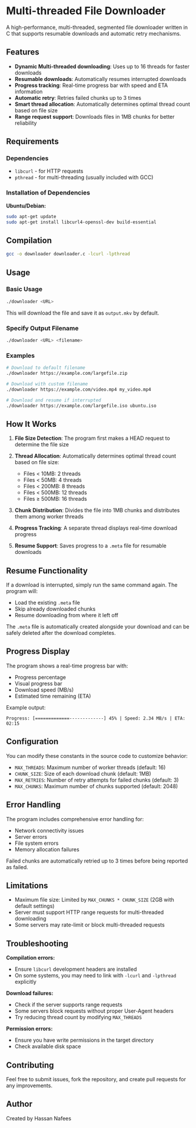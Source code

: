 # Multi-threaded File Downloader

A high-performance, multi-threaded, segmented file downloader written in C that supports resumable downloads and automatic retry mechanisms.

## Features

- **Dynamic Multi-threaded downloading**: Uses up to 16 threads for faster downloads
- **Resumable downloads**: Automatically resumes interrupted downloads
- **Progress tracking**: Real-time progress bar with speed and ETA information
- **Automatic retry**: Retries failed chunks up to 3 times
- **Smart thread allocation**: Automatically determines optimal thread count based on file size
- **Range request support**: Downloads files in 1MB chunks for better reliability

## Requirements

### Dependencies
- `libcurl` - for HTTP requests
- `pthread` - for multi-threading (usually included with GCC)

### Installation of Dependencies

**Ubuntu/Debian:**
```bash
sudo apt-get update
sudo apt-get install libcurl4-openssl-dev build-essential
```

## Compilation

```bash
gcc -o downloader downloader.c -lcurl -lpthread
```

## Usage

### Basic Usage
```bash
./downloader <URL>
```
This will download the file and save it as `output.mkv` by default.

### Specify Output Filename
```bash
./downloader <URL> <filename>
```

### Examples
```bash
# Download to default filename
./downloader https://example.com/largefile.zip

# Download with custom filename
./downloader https://example.com/video.mp4 my_video.mp4

# Download and resume if interrupted
./downloader https://example.com/largefile.iso ubuntu.iso
```

## How It Works

1. **File Size Detection**: The program first makes a HEAD request to determine the file size

2. **Thread Allocation**: Automatically determines optimal thread count based on file size:
   - Files < 10MB: 2 threads
   - Files < 50MB: 4 threads
   - Files < 200MB: 8 threads
   - Files < 500MB: 12 threads
   - Files ≥ 500MB: 16 threads

3. **Chunk Distribution**: Divides the file into 1MB chunks and distributes them among worker threads

4. **Progress Tracking**: A separate thread displays real-time download progress

5. **Resume Support**: Saves progress to a `.meta` file for resumable downloads

## Resume Functionality

If a download is interrupted, simply run the same command again. The program will:

- Load the existing `.meta` file
- Skip already downloaded chunks  
- Resume downloading from where it left off

The `.meta` file is automatically created alongside your download and can be safely deleted after the download completes.

## Progress Display

The program shows a real-time progress bar with:

- Progress percentage
- Visual progress bar
- Download speed (MB/s)
- Estimated time remaining (ETA)

Example output:
```
Progress: [=============-------------] 45% | Speed: 2.34 MB/s | ETA: 02:15
```

## Configuration

You can modify these constants in the source code to customize behavior:

- `MAX_THREADS`: Maximum number of worker threads (default: 16)
- `CHUNK_SIZE`: Size of each download chunk (default: 1MB)
- `MAX_RETRIES`: Number of retry attempts for failed chunks (default: 3)
- `MAX_CHUNKS`: Maximum number of chunks supported (default: 2048)

## Error Handling

The program includes comprehensive error handling for:
- Network connectivity issues
- Server errors
- File system errors
- Memory allocation failures

Failed chunks are automatically retried up to 3 times before being reported as failed.

## Limitations

- Maximum file size: Limited by `MAX_CHUNKS * CHUNK_SIZE` (2GB with default settings)
- Server must support HTTP range requests for multi-threaded downloading
- Some servers may rate-limit or block multi-threaded requests

## Troubleshooting

**Compilation errors:**
- Ensure `libcurl` development headers are installed
- On some systems, you may need to link with `-lcurl` and `-lpthread` explicitly

**Download failures:**
- Check if the server supports range requests
- Some servers block requests without proper User-Agent headers
- Try reducing thread count by modifying `MAX_THREADS`

**Permission errors:**
- Ensure you have write permissions in the target directory
- Check available disk space

## Contributing

Feel free to submit issues, fork the repository, and create pull requests for any improvements.

## Author

Created by Hassan Nafees
